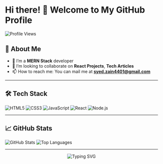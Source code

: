 # Hi there! 👋 Welcome to My GitHub Profile

![Profile Views](https://komarev.com/ghpvc/?username=username&color=blue)

## 🚀 About Me
- 🌱 I’m a **MERN Stack** developer
- 👯 I’m looking to collaborate on **React Projects**, **Tech Articles**
- 📫 How to reach me: You can mail me at **syed.zain4401@gmail.com**

---

## 🛠️ Tech Stack
![HTML5](https://img.shields.io/badge/HTML5-%23E34F26.svg?style=for-the-badge&logo=html5&logoColor=white)
![CSS3](https://img.shields.io/badge/CSS3-%231572B6.svg?style=for-the-badge&logo=css3&logoColor=white)
![JavaScript](https://img.shields.io/badge/JavaScript-%23F7DF1E.svg?style=for-the-badge&logo=javascript&logoColor=black)
![React](https://img.shields.io/badge/React-%2361DAFB.svg?style=for-the-badge&logo=react&logoColor=black)
![Node.js](https://img.shields.io/badge/Node.js-%23339933.svg?style=for-the-badge&logo=node.js&logoColor=white)

---

## 📈 GitHub Stats
![GitHub Stats](https://github-readme-stats.vercel.app/api?username=username&show_icons=true&theme=radical)
![Top Languages](https://github-readme-stats.vercel.app/api/top-langs/?username=username&layout=compact&theme=radical)

---

<p align="center">
  <img src="https://readme-typing-svg.demolab.com?font=Fira+Code&size=24&pause=1000&color=F70000&center=true&width=435&lines=Thanks+for+visiting+my+profile!" alt="Typing SVG" />
</p>
